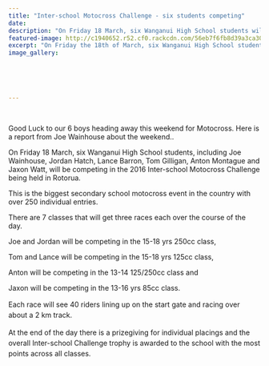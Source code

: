 ```yaml
---
title: "Inter-school Motocross Challenge - six students competing"
date: 
description: "On Friday 18 March, six Wanganui High School students will be competing in the 2016 Inter-school Motocross Challenge being held in Rotorua. Here is a report from Joe Wainhouse about the weekend..."
featured-image: http://c1940652.r52.cf0.rackcdn.com/56eb7f6fb8d39a3ca300241f/Motocross-champs-WHS-students-March-2016.png
excerpt: "On Friday the 18th of March, six Wanganui High School students will be competing in the 2016 Inter-school Motocross Challenge being held in Rotorua."
image_gallery:
    
    
    
    
    
---
```


<p>&nbsp;</p>
<p><span>Good Luck to our 6 boys heading away this weekend for Motocross. Here is a report from Joe Wainhouse about the weekend..</span></p>
<p><span>On Friday 18 March, six Wanganui High School students, including Joe Wainhouse, Jordan Hatch, Lance Barron, Tom Gilligan, Anton Montague and Jaxon Watt, will be competing in the 2016 Inter-school Motocross Challenge being held in Rotorua. </span></p>
<p><span>This is the biggest secondary school motocross event in the country with over 250 individual entries.&nbsp;</span></p>
<p><span class="text_exposed_show">There are 7 classes that will get three races each over the course of the day. </span></p>
<p><span class="text_exposed_show">Joe and Jordan will be competing in the 15-18 yrs 250cc class,</span></p>
<p><span class="text_exposed_show"> Tom and Lance will be competing in the 15-18 yrs 125cc class, </span></p>
<p><span class="text_exposed_show">Anton will be competing in the 13-14 125/250cc class and</span></p>
<p><span class="text_exposed_show">Jaxon will be competing in the 13-16 yrs 85cc class.</span></p>
<p><span style="line-height: 1.5;">Each race will see 40 riders lining up on the start gate and racing over about a 2 km track. </span></p>
<p><span style="line-height: 1.5;">At the end of the day there is a prizegiving for individual placings and the overall Inter-school Challenge trophy is awarded to the school with the most points across all classes.</span></p>

